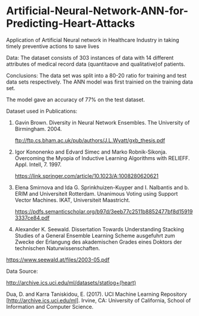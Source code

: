 # Artificial-Neural-Network-ANN-for-Predicting-Heart-Attacks
Application of Artificial Neural network in Healthcare Industry in taking timely preventive actions to save lives

Data: The dataset consists of 303 instances of data with 14 different attributes of medical record data (quantitaove and qualitative)of patients.

Conclusions: The data set was split into a 80-20 ratio for training and test data sets respectively. The ANN model was first trainied on the training data set. 

The model gave an accuracy of 77%  on the test dataset.

Dataset used in Publications:

1. Gavin Brown. Diversity in Neural Network Ensembles. The University of Birmingham. 2004. 

    ftp://ftp.cs.bham.ac.uk/pub/authors/J.L.Wyatt/gxb_thesis.pdf

2. Igor Kononenko and Edvard Simec and Marko Robnik-Sikonja. Overcoming the Myopia of Inductive Learning Algorithms with RELIEFF. Appl. Intell, 7. 1997. 

    https://link.springer.com/article/10.1023/A:1008280620621

3. Elena Smirnova and Ida G. Sprinkhuizen-Kuyper and I. Nalbantis and b. ERIM and Universiteit Rotterdam. Unanimous Voting using Support Vector Machines. IKAT, Universiteit Maastricht.

    https://pdfs.semanticscholar.org/b97d/3eeb77c2511b8852477bf8d159193337ce84.pdf

4. Alexander K. Seewald. Dissertation Towards Understanding Stacking Studies of a General Ensemble Learning Scheme ausgefuhrt zum Zwecke der Erlangung des akademischen Grades eines Doktors der technischen Naturwissenschaften.

https://www.seewald.at/files/2003-05.pdf


Data Source:

http://archive.ics.uci.edu/ml/datasets/statlog+(heart)

Dua, D. and Karra Taniskidou, E. (2017). UCI Machine Learning Repository [http://archive.ics.uci.edu/ml]. Irvine, CA: University of California, School of Information and Computer Science.
